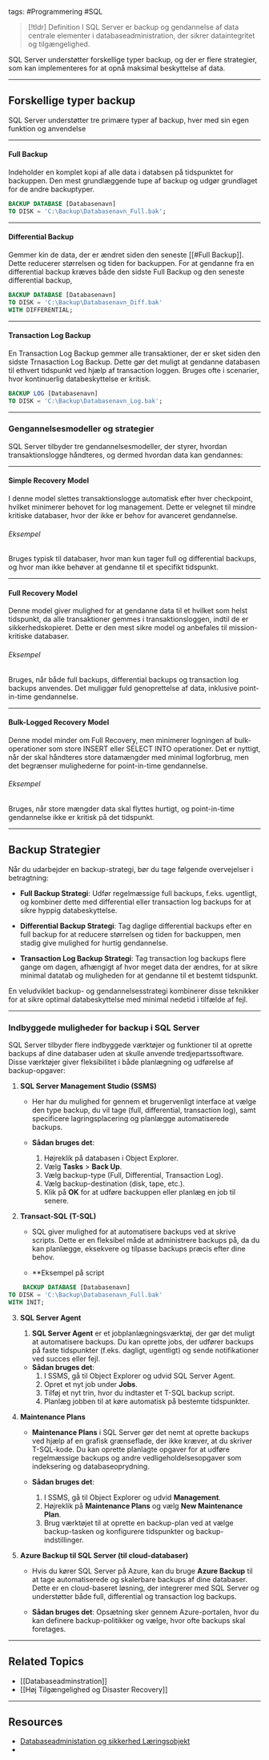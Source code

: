tags: #Programmering #SQL

> [!tldr] Definition
> I SQL Server er backup og gendannelse af data centrale elementer i databaseadministration, der sikrer dataintegritet og tilgængelighed. 

SQL Server understøtter forskellige typer backup, og der er flere strategier, som kan implementeres for at opnå maksimal beskyttelse af data.

---

## Forskellige typer backup
SQL Server understøtter tre primære typer af backup, hver med sin egen funktion og anvendelse

---

#### Full Backup
Indeholder en komplet kopi af alle data i databsen på tidspunktet for backuppen.
Den mest grundlæggende tupe af backup og udgør grundlaget for de andre backuptyper.
```SQL
BACKUP DATABASE [Databasenavn] 
TO DISK = 'C:\Backup\Databasenavn_Full.bak';
```

---

#### Differential Backup
Gemmer kin de data, der er ændret siden den seneste [[#Full Backup]].
Dette reducerer størrelsen og tiden for backuppen.
For at gendanne fra en differential backup kræves både den sidste Full Backup og den seneste differential backup,
```SQL
BACKUP DATABASE [Databasenavn]
TO DISK = 'C:\Backup\Databasenavn_Diff.bak'
WITH DIFFERENTIAL;
```

---

#### Transaction Log Backup
En Transaction Log Backup gemmer alle transaktioner, der er sket siden den sidste Trnasaction Log Backup.
Dette gør det muligt at gendanne databasen til ethvert tidspunkt ved hjælp af transaction loggen.
Bruges ofte i scenarier, hvor kontinuerlig databeskyttelse er kritisk.

```SQL
BACKUP LOG [Databasenavn]
TO DISK = 'C:\Backup\Databasenavn_Log.bak';
```

---

### Gengannelsesmodeller og strategier
SQL Server tilbyder tre gendannelsesmodeller, der styrer, hvordan transaktionslogge håndteres, og dermed hvordan data kan gendannes:

---

#### Simple Recovery Model
I denne model slettes transaktionslogge automatisk efter hver checkpoint, hvilket minimerer behovet for log management. Dette er velegnet til mindre kritiske databaser, hvor der ikke er behov for avanceret gendannelse.

###### Eksempel
Bruges typisk til databaser, hvor man kun tager full og differential backups, og hvor man ikke behøver at gendanne til et specifikt tidspunkt.

---

#### Full Recovery Model
Denne model giver mulighed for at gendanne data til et hvilket som helst tidspunkt, da alle transaktioner gemmes i transaktionsloggen, indtil de er sikkerhedskopieret. Dette er den mest sikre model og anbefales til mission-kritiske databaser.

###### Eksempel
Bruges, når både full backups, differential backups og transaction log backups anvendes. Det muliggør fuld genoprettelse af data, inklusive point-in-time gendannelse.

---

#### Bulk-Logged Recovery Model
Denne model minder om Full Recovery, men minimerer logningen af bulk-operationer som store INSERT eller SELECT INTO operationer. Det er nyttigt, når der skal håndteres store datamængder med minimal logforbrug, men det begrænser mulighederne for point-in-time gendannelse.

###### Eksempel
Bruges, når store mængder data skal flyttes hurtigt, og point-in-time gendannelse ikke er kritisk på det tidspunkt.

---

## Backup Strategier
Når du udarbejder en backup-strategi, bør du tage følgende overvejelser i betragtning:

- **Full Backup Strategi**: Udfør regelmæssige full backups, f.eks. ugentligt, og kombiner dette med differential eller transaction log backups for at sikre hyppig databeskyttelse.
    
- **Differential Backup Strategi**: Tag daglige differential backups efter en full backup for at reducere størrelsen og tiden for backuppen, men stadig give mulighed for hurtig gendannelse.
    
- **Transaction Log Backup Strategi**: Tag transaction log backups flere gange om dagen, afhængigt af hvor meget data der ændres, for at sikre minimal datatab og muligheden for at gendanne til et bestemt tidspunkt.

En veludviklet backup- og gendannelsesstrategi kombinerer disse teknikker for at sikre optimal databeskyttelse med minimal nedetid i tilfælde af fejl.

---

### Indbyggede muligheder for backup i SQL Server
SQL Server tilbyder flere indbyggede værktøjer og funktioner til at oprette backups af dine databaser uden at skulle anvende tredjepartssoftware. 
Disse værktøjer giver fleksibilitet i både planlægning og udførelse af backup-opgaver:

1. **SQL Server Management Studio (SSMS)**
    
    - Her har du mulighed for gennem et brugervenligt interface at vælge den type backup, du vil tage (full, differential, transaction log), samt specificere lagringsplacering og planlægge automatiserede backups.
        
    - **Sådan bruges det**:
        1. Højreklik på databasen i Object Explorer.
        2. Vælg **Tasks** > **Back Up**.
        3. Vælg backup-type (Full, Differential, Transaction Log).
        4. Vælg backup-destination (disk, tape, etc.).
        5. Klik på **OK** for at udføre backuppen eller planlæg en job til senere.
            
2. **Transact-SQL (T-SQL)**
    
    - SQL giver mulighed for at automatisere backups ved at skrive scripts. Dette er en fleksibel måde at administrere backups på, da du kan planlægge, eksekvere og tilpasse backups præcis efter dine behov.
        
    - **Eksempel på script
```SQL
    BACKUP DATABASE [Databasenavn]
TO DISK = 'C:\Backup\Databasenavn_Full.bak'
WITH INIT;
```
3. **SQL Server Agent**
    
    1. **SQL Server Agent** er et jobplanlægningsværktøj, der gør det muligt at automatisere backups. Du kan oprette jobs, der udfører backups på faste tidspunkter (f.eks. dagligt, ugentligt) og sende notifikationer ved succes eller fejl.
        

	 - **Sådan bruges det**:
	    1. I SSMS, gå til Object Explorer og udvid SQL Server Agent.
	    2. Opret et nyt job under **Jobs**.
	    3. Tilføj et nyt trin, hvor du indtaster et T-SQL backup script.
	    4. Planlæg jobben til at køre automatisk på bestemte tidspunkter.
        
4. **Maintenance Plans**
    
    - **Maintenance Plans** i SQL Server gør det nemt at oprette backups ved hjælp af en grafisk grænseflade, der ikke kræver, at du skriver T-SQL-kode. Du kan oprette planlagte opgaver for at udføre regelmæssige backups og andre vedligeholdelsesopgaver som indeksering og databaseoprydning.
        
    - **Sådan bruges det**:
        1. I SSMS, gå til Object Explorer og udvid **Management**.
        2. Højreklik på **Maintenance Plans** og vælg **New Maintenance Plan**.
        3. Brug værktøjet til at oprette en backup-plan ved at vælge backup-tasken og konfigurere tidspunkter og backup-indstillinger.
            
5. **Azure Backup til SQL Server (til cloud-databaser)**
    
    - Hvis du kører SQL Server på Azure, kan du bruge **Azure Backup** til at tage automatiserede og skalerbare backups af dine databaser. Dette er en cloud-baseret løsning, der integrerer med SQL Server og understøtter både full, differential og transaction log backups.
        
    - **Sådan bruges det**: 
	    Opsætning sker gennem Azure-portalen, hvor du kan definere backup-politikker og vælge, hvor ofte backups skal foretages.

---

## Related Topics
- [[Databaseadminstration]]
- [[Høj Tilgængelighed og Disaster Recovery]]

---

## Resources
- [Databaseadministation og sikkerhed Læringsobjekt](https://scorm.itslearning.com/data/3289/C20150/ims_import_22/scormcontent/index.html#/lessons/BzkYKXmpmbQ5KI5SIjczZLsQ8RF0hWM9)
- 